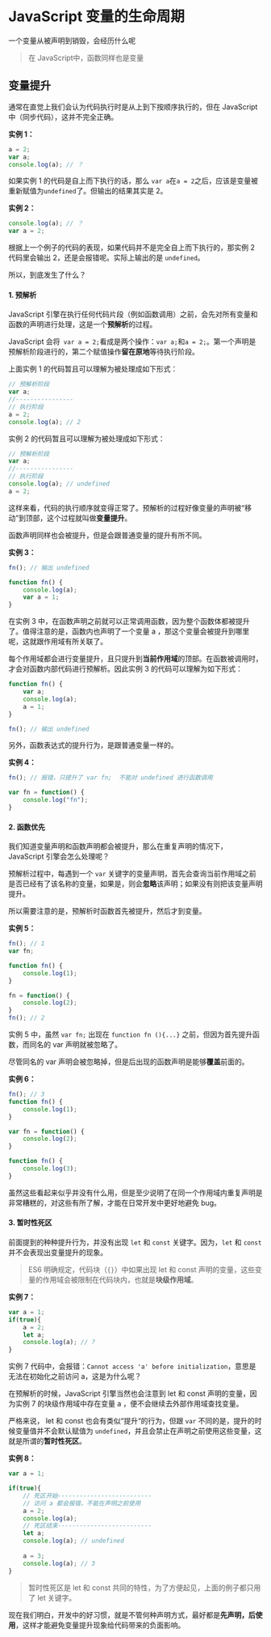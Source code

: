 # JavaScript 变量的生命周期

一个变量从被声明到销毁，会经历什么呢

> 在 JavaScript中，函数同样也是变量

## 变量提升

通常在直觉上我们会认为代码执行时是从上到下按顺序执行的，但在 JavaScript 中（同步代码），这并不完全正确。

**实例 1：**

```javascript
a = 2;
var a;
console.log(a); // ？
```

如果实例 1 的代码是自上而下执行的话，那么 `var a`在`a = 2`之后，应该是变量被重新赋值为`undefined`了。但输出的结果其实是 2。

**实例 2：**

```javascript
console.log(a); // ？
var a = 2;
```

根据上一个例子的代码的表现，如果代码并不是完全自上而下执行的，那实例 2 代码里会输出 2，还是会报错呢。实际上输出的是 `undefined`。 



所以，到底发生了什么？

#### 1. 预解析

JavaScript 引擎在执行任何代码片段（例如函数调用）之前，会先对所有变量和函数的声明进行处理，这是一个**预解析**的过程。

JavaScript 会将` var a = 2;`看成是两个操作：`var a;`和`a = 2;`。第一个声明是预解析阶段进行的，第二个赋值操作**留在原地**等待执行阶段。

上面实例 1 的代码暂且可以理解为被处理成如下形式：

```javascript
// 预解析阶段
var a; 
//----------------
// 执行阶段
a = 2; 
console.log(a); // 2
```

实例 2 的代码暂且可以理解为被处理成如下形式：

```javascript
// 预解析阶段
var a;
//----------------
// 执行阶段
console.log(a); // undefined
a = 2;
```

这样来看，代码的执行顺序就变得正常了。预解析的过程好像变量的声明被“移动”到顶部，这个过程就叫做**变量提升**。

函数声明同样也会被提升，但是会跟普通变量的提升有所不同。

**实例 3：**

```javascript
fn(); // 输出 undefined

function fn() {
    console.log(a);
    var a = 1;
}
```

在实例 3 中，在函数声明之前就可以正常调用函数，因为整个函数体都被提升了。值得注意的是，函数内也声明了一个变量 a ，那这个变量会被提升到哪里呢，这就跟作用域有所关联了。

每个作用域都会进行变量提升，且只提升到**当前作用域**的顶部。在函数被调用时，才会对函数内部代码进行预解析。因此实例 3 的代码可以理解为如下形式：

```javascript
function fn() {
    var a;
    console.log(a); 
    a = 1;
}

fn(); // 输出 undefined
```



另外，函数表达式的提升行为，是跟普通变量一样的。

**实例 4：**

```javascript
fn(); // 报错，只提升了 var fn;  不能对 undefined 进行函数调用

var fn = function() {
    console.log("fn");
}
```



#### 2. 函数优先

我们知道变量声明和函数声明都会被提升，那么在重复声明的情况下，JavaScript 引擎会怎么处理呢？

预解析过程中，每遇到一个 `var` 关键字的变量声明，首先会查询当前作用域之前是否已经有了该名称的变量，如果是，则会**忽略**该声明；如果没有则把该变量声明提升。

所以需要注意的是，预解析时函数首先被提升，然后才到变量。

**实例 5：**

```javascript
fn(); // 1
var fn;

function fn() {
    console.log(1);
}

fn = function() {
    console.log(2);
}
fn(); // 2
```

实例 5 中，虽然  `var fn;` 出现在 `function fn (){...}` 之前，但因为首先提升函数，而同名的 var 声明就被忽略了。

尽管同名的 var 声明会被忽略掉，但是后出现的函数声明是能够**覆盖**前面的。

**实例 6：**

```javascript
fn(); // 3
function fn() {
    console.log(1);
}

var fn = function() {
    console.log(2);
}

function fn() {
    console.log(3);
}
```

虽然这些看起来似乎并没有什么用，但是至少说明了在同一个作用域内重复声明是非常糟糕的，对这些有所了解，才能在日常开发中更好地避免 bug。



#### 3. 暂时性死区

前面提到的种种提升行为，并没有出现 `let` 和 `const` 关键字。因为，`let` 和 `const` 并不会表现出变量提升的现象。

> ES6 明确规定，代码块（`{}`）中如果出现 let 和 const 声明的变量，这些变量的作用域会被限制在代码块内，也就是**块级作用域**。

**实例 7：**

```javascript
var a = 1;
if(true){
	a = 2;
	let a;
	console.log(a); // ?
}
```

实例 7 代码中，会报错：`Cannot access 'a' before initialization`，意思是无法在初始化之前访问 a，这是为什么呢？

在预解析的时候，JavaScript 引擎当然也会注意到 let 和 const 声明的变量，因为实例 7 的块级作用域中存在变量 a ，便不会继续去外部作用域查找变量。

严格来说， let 和 const 也会有类似“提升“的行为，但跟 `var` 不同的是，提升的时候变量值并不会默认赋值为 `undefined`，并且会禁止在声明之前使用这些变量，这就是所谓的**暂时性死区**。

**实例 8：**

```javascript
var a = 1;

if(true){
    // 死区开始--------------------------
    // 访问 a 都会报错，不能在声明之前使用
    a = 2;
    console.log(a);
    // 死区结束--------------------------
    let a;
    console.log(a); // undefined
    
    a = 3;
    console.log(a); // 3
}
```



> 暂时性死区是 let 和 const 共同的特性，为了方便起见，上面的例子都只用了 let 关键字。

现在我们明白，开发中的好习惯，就是不管何种声明方式，最好都是**先声明，后使用**，这样才能避免变量提升现象给代码带来的负面影响。